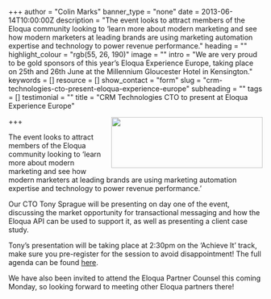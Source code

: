 +++
author = "Colin Marks"
banner_type = "none"
date = 2013-06-14T10:00:00Z
description = "The event looks to attract members of the Eloqua community looking to ‘learn more about modern marketing and see how modern marketers at leading brands are using marketing automation expertise and technology to power revenue performance."
heading = ""
highlight_colour = "rgb(55, 26, 190)"
image = ""
intro = "We are very proud to be gold sponsors of this year’s Eloqua Experience Europe, taking place on 25th and 26th June at the Millennium Gloucester Hotel in Kensington."
keywords = []
resource = []
show_contact = "form"
slug = "crm-technologies-cto-present-eloqua-experience-europe"
subheading = ""
tags = []
testimonial = ""
title = "CRM Technologies CTO to present at Eloqua Experience Europe"

+++
<img style="float: right; margin-top: 0; margin-left: 10px;" src="https://crmtdigital.com/sites/default/files/EE13_Outlookbanner_red2-300x101.png" alt="" width="300" height="101">

The event looks to attract members of the Eloqua community looking to ‘learn more about modern marketing and see how modern marketers at leading brands are using marketing automation expertise and technology to power revenue performance.’

Our CTO Tony Sprague will be presenting on day one of the event, discussing the market opportunity for transactional messaging and how the Eloqua API can be used to support it, as well as presenting a client case study.

Tony’s presentation will be taking place at 2:30pm on the ‘Achieve It’ track, make sure you pre-register for the session to avoid disappointment! The full agenda can be found [here](http://www.eloquaexperience.com/europe/agenda/Agenda.html).

We have also been invited to attend the Eloqua Partner Counsel this coming Monday, so looking forward to meeting other Eloqua partners there!